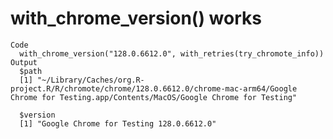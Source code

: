 # with_chrome_version() works

    Code
      with_chrome_version("128.0.6612.0", with_retries(try_chromote_info))
    Output
      $path
      [1] "~/Library/Caches/org.R-project.R/R/chromote/chrome/128.0.6612.0/chrome-mac-arm64/Google Chrome for Testing.app/Contents/MacOS/Google Chrome for Testing"
      
      $version
      [1] "Google Chrome for Testing 128.0.6612.0"
      

